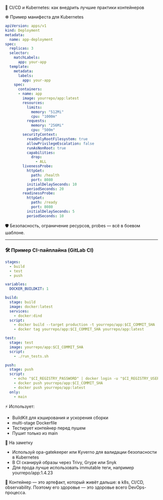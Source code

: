 🔁 CI/CD и Kubernetes: как внедрить лучшие практики контейнеров

 ☸️ Пример манифеста для Kubernetes

```YAML
apiVersion: apps/v1
kind: Deployment
metadata:
  name: app-deployment
spec:
  replicas: 3
  selector:
    matchLabels:
      app: your-app
  template:
    metadata:
      labels:
        app: your-app
    spec:
      containers:
      - name: app
        image: yourrepo/app:latest
        resources:
          limits:
            memory: "512Mi"
            cpu: "1000m"
          requests:
            memory: "256Mi"
            cpu: "500m"
        securityContext:
          readOnlyRootFilesystem: true
          allowPrivilegeEscalation: false
          runAsNonRoot: true
          capabilities:
            drop:
              - ALL
        livenessProbe:
          httpGet:
            path: /health
            port: 8080
          initialDelaySeconds: 10
          periodSeconds: 20
        readinessProbe:
          httpGet:
            path: /ready
            port: 8080
          initialDelaySeconds: 5
          periodSeconds: 10
```

🛡 Безопасность, ограничение ресурсов, probes — всё в боевом шаблоне.

---

### 🛠 Пример CI-пайплайна (GitLab CI)

```YAML
stages:
  - build
  - test
  - push

variables:
  DOCKER_BUILDKIT: 1

build:
  stage: build
  image: docker:latest
  services:
    - docker:dind
  script:
    - docker build --target production -t yourrepo/app:$CI_COMMIT_SHA .
    - docker tag yourrepo/app:$CI_COMMIT_SHA yourrepo/app:latest

test:
  stage: test
  image: yourrepo/app:$CI_COMMIT_SHA
  script:
    - ./run_tests.sh

push:
  stage: push
  script:
    - echo "$CI_REGISTRY_PASSWORD" | docker login -u "$CI_REGISTRY_USER" --password-stdin
    - docker push yourrepo/app:$CI_COMMIT_SHA
    - docker push yourrepo/app:latest
  only:
    - main
```

⚡ Использует:
- BuildKit для кэширования и ускорения сборки  
- multi-stage Dockerfile  
- Тестирует контейнер перед пушем  
- Пушит только из main

📌 На заметку
- Используй opa-gatekeeper или Kyverno для валидации безопасности в Kubernetes  
- В CI сканируй образы через Trivy, Grype или Snyk  
- Для прода лучше использовать immutable теги, например yourrepo/app:1.4.23

🧠 Контейнер — это артефакт, который живёт дальше: в k8s, CI/CD, observability. Поэтому его здоровье — это здоровье всего DevOps-процесса.